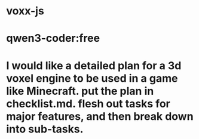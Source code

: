 # voxx-js

# qwen3-coder:free

# I would like a detailed plan for a 3d voxel engine to be used in a game like Minecraft. put the plan in checklist.md. flesh out tasks for major features, and then break down into sub-tasks.
